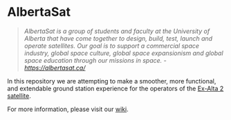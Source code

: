 # AlbertaSat

>*AlbertaSat is a group of students and faculty at the University of Alberta that have come together to design, build, test, launch and operate satellites. Our goal is to support a commercial space industry, global space culture, global space expansionism and global space education through our missions in space. - https://albertasat.ca/*

In this repository we are attempting to make a smoother, more functional, and extendable ground station experience for the operators of the [Ex-Alta 2 satellite](https://albertasat.ca/ex-alta-2/).

For more information, please visit our [wiki](https://github.com/UAlberta-CMPUT401/AlbertaSat/wiki).
